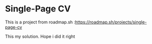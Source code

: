 # Single-Page CV

This is a project from roadmap.sh :https://roadmap.sh/projects/single-page-cv

This my solution.
Hope i did it right
